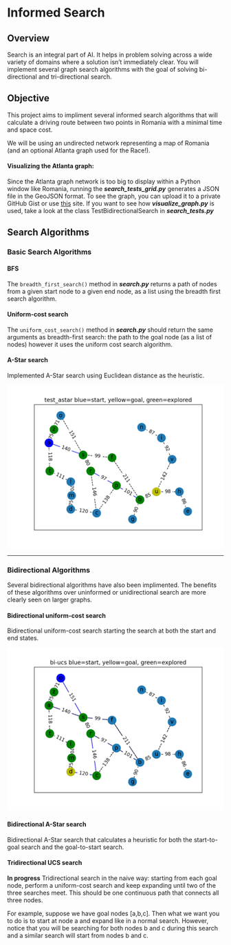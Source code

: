 
# Informed Search

## Overview

Search is an integral part of AI. It helps in problem solving across a wide variety of domains where a solution isn’t immediately clear.  You will implement several graph search algorithms with the goal of solving bi-directional and tri-directional search.

## Objective

This project aims to impliment several informed search algorithms that will calculate a driving route between two points in Romania with a minimal time and space cost.

We will be using an undirected network representing a map of Romania (and an optional Atlanta graph used for the Race!).

#### Visualizing the Atlanta graph:

Since the Atlanta graph network is too big to display within a Python window like Romania, running the **_search_tests_grid.py_** generates a JSON file in the GeoJSON format. To see the graph, you can upload it to a private GitHub Gist or use [this](http://geojson.io/) site.
If you want to see how **_visualize_graph.py_** is used, take a look at the class TestBidirectionalSearch in **_search_tests.py_**

## Search Algorithms

### Basic Search Algorithms 

#### BFS

The `breadth_first_search()` method in **_search.py_** returns a path of nodes from a given start node to a given end node, as a list using the breadth first search algorithm.

#### Uniform-cost search

The `uniform_cost_search()` method in **_search.py_** should return the same arguments as breadth-first search: the path to the goal node (as a list of nodes) however it uses the uniform cost search algorithm. 

#### A-Star search
Implemented A-Star search using Euclidean distance as the heuristic. 

<img src="./figures/a_star.png" width="600">

---
### Bidirectional Algorithms
Several bidirectional algorithms have also been implimented. The benefits of these algorithms over uninformed or unidirectional search are more clearly seen on larger graphs.

#### Bidirectional uniform-cost search

 Bidirectional uniform-cost search starting the search at both the start and end states. 
 
 <img src="./figures/bi_usc.png" width="600">


#### Bidirectional A-Star search
Bidirectional A-Star search that calculates a heuristic for both the start-to-goal search and the goal-to-start search.

#### Tridirectional UCS search

**In progress** Tridirectional search in the naive way: starting from each goal node, perform a uniform-cost search and keep
expanding until two of the three searches meet. This should be one continuous path that connects all three nodes.

For example, suppose we have goal nodes [a,b,c]. Then what we want you to do is to start at node a and expand like in a normal search. However, notice that you will be searching for both nodes b and c during this search and a similar search will start from nodes b and c.

